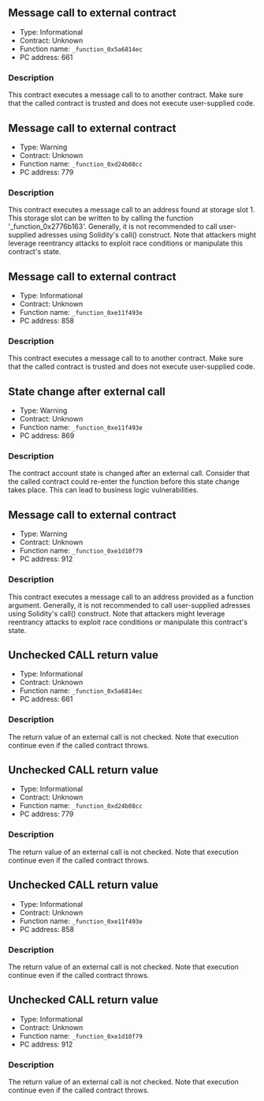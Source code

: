 

## Message call to external contract

- Type: Informational
- Contract: Unknown
- Function name: `_function_0x5a6814ec`
- PC address: 661



### Description

This contract executes a message call to to another contract. Make sure that the called contract is trusted and does not execute user-supplied code.


## Message call to external contract

- Type: Warning
- Contract: Unknown
- Function name: `_function_0xd24b08cc`
- PC address: 779



### Description

This contract executes a message call to an address found at storage slot 1. This storage slot can be written to by calling the function '_function_0x2776b163'. Generally, it is not recommended to call user-supplied adresses using Solidity's call() construct. Note that attackers might leverage reentrancy attacks to exploit race conditions or manipulate this contract's state.


## Message call to external contract

- Type: Informational
- Contract: Unknown
- Function name: `_function_0xe11f493e`
- PC address: 858



### Description

This contract executes a message call to to another contract. Make sure that the called contract is trusted and does not execute user-supplied code.


## State change after external call

- Type: Warning
- Contract: Unknown
- Function name: `_function_0xe11f493e`
- PC address: 869



### Description

The contract account state is changed after an external call. Consider that the called contract could re-enter the function before this state change takes place. This can lead to business logic vulnerabilities.


## Message call to external contract

- Type: Warning
- Contract: Unknown
- Function name: `_function_0xe1d10f79`
- PC address: 912



### Description

This contract executes a message call to an address provided as a function argument. Generally, it is not recommended to call user-supplied adresses using Solidity's call() construct. Note that attackers might leverage reentrancy attacks to exploit race conditions or manipulate this contract's state.


## Unchecked CALL return value

- Type: Informational
- Contract: Unknown
- Function name: `_function_0x5a6814ec`
- PC address: 661



### Description

The return value of an external call is not checked. Note that execution continue even if the called contract throws.


## Unchecked CALL return value

- Type: Informational
- Contract: Unknown
- Function name: `_function_0xd24b08cc`
- PC address: 779



### Description

The return value of an external call is not checked. Note that execution continue even if the called contract throws.


## Unchecked CALL return value

- Type: Informational
- Contract: Unknown
- Function name: `_function_0xe11f493e`
- PC address: 858



### Description

The return value of an external call is not checked. Note that execution continue even if the called contract throws.


## Unchecked CALL return value

- Type: Informational
- Contract: Unknown
- Function name: `_function_0xe1d10f79`
- PC address: 912



### Description

The return value of an external call is not checked. Note that execution continue even if the called contract throws.
